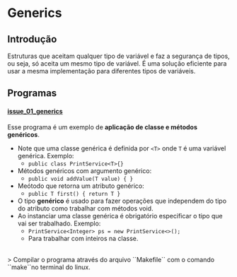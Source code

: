 # Generics

## Introdução

Estruturas que aceitam qualquer tipo de variável e faz a segurança de tipos, ou seja, só aceita um mesmo tipo de variável. É uma solução eficiente para usar a mesma implementação para diferentes tipos de variáveis.


## Programas
#### [issue_01_generics]()
Esse programa é um exemplo de **aplicação de classe e métodos genéricos**.
<br>
- Note que uma classe genérica é definida por ``<T>`` onde ``T`` é uma variável genérica. Exemplo:
    - ``public class PrintService<T>{}``
- Métodos genéricos com argumento genérico:
    - ``public void addValue(T value) { }`` 
- Meótodo que retorna um atributo genérico:
    - ``public T first() { return T }``
- O tipo **genérico** é usado para fazer operações que independem do tipo do atributo como trabalhar com métodos void.
- Ao instanciar uma classe genérica é obrigatório especificar o tipo que vai ser trabalhado. Exemplo:
    - ``PrintService<Integer> ps = new PrintService<>();``
    - Para trabalhar com inteiros na classe.
<br>
> Compilar o programa através do arquivo ``Makefile`` com o comando ``make``no terminal do linux.












